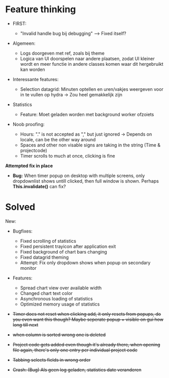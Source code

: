 # Feature thinking
- FIRST:
  - "Invalid handle bug bij debugging" --> Fixed itself?

- Algemeen:
  - Logs doorgeven met ref, zoals bij theme
  - Logica van UI doorspelen naar andere plaatsen, zodat UI kleiner wordt en meer functie in andere classes komen waar dit hergebruikt kan worden

- Interessante features:
  - Selection datagrid: Minuten optellen en uren/vakjes weergeven voor in te vullen op hydra -> Zou heel gemakkelijk zijn

- Statistics
  - Feature: Moet geladen worden met background worker ofzoiets

- Noob proofing:
  - Hours: "." is not accepted as "," but just ignored -> Depends on locale, can be the other way around
  - Spaces and other non visable signs are taking in the string (Time & projectcode)
  - Timer scrolls to much at once, clicking is fine

**Attempted fix in place**
- **Bug:**  When timer popup on desktop with multiple screens, only dropdownlist shows untill clicked, then full window is shown. Perhaps **This.invalidate()** can fix?
  
# Solved
New:
- Bugfixes:
  - Fixed scrolling of statistics
  - Fixed persistent trayicon after application exit
  - Fixed background of chart bars changing
  - Fixed datagrid theming
  - Attempt: Fix only dropdown shows when popup on secondary monitor

- Features:
  - Spread chart view over available width 
  - Changed chart text color
  - Asynchronous loading of statistics
  - Optimized memory usage of statistics


- ~~Timer does not reset when clicking add, it only resets from popups, do you even want this though? Maybe seperate popup + visible on gui how long till next~~
- ~~when column is sorted wrong one is deleted~~
- ~~Project code gets added even though it's already there, when opening file again, there's only one entry per individual project code~~
- ~~Tabbing selects fields in wrong order~~
- ~~Crash: (Bug) Als geen log geladen, statistics date veranderen~~

